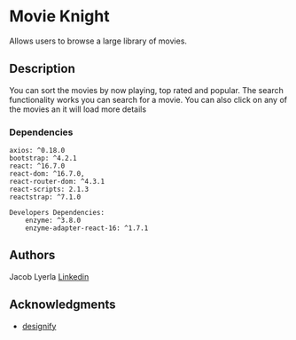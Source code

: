 # Movie Knight

Allows users to browse a large library of movies.

## Description

You can sort the movies by now playing, top rated and popular.
The search functionality works you can search for a movie.
You can also click on any of the movies an it will load more details

### Dependencies

    axios: ^0.18.0
    bootstrap: ^4.2.1
    react: ^16.7.0
    react-dom: ^16.7.0,
    react-router-dom: ^4.3.1
    react-scripts: 2.1.3
    reactstrap: ^7.1.0

    Developers Dependencies:
        enzyme: ^3.8.0
        enzyme-adapter-react-16: ^1.7.1
## Authors
 Jacob Lyerla
 [Linkedin](https://www.linkedin.com/in/jacob-lyerla/)
 
## Acknowledgments

* [designify](http://designify.me/tutorials/flat-buttons-with-animated-hover-effects/)
